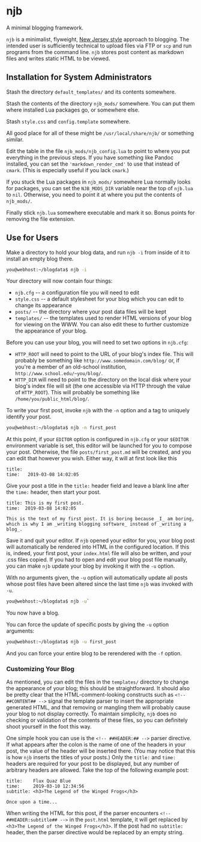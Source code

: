 # njb
A minimal blogging framework.

`njb` is a minimalist, flyweight,
[New Jersey style](https://en.wikipedia.org/wiki/Worse_is_better)
approach to blogging. The intended user is sufficiently technical to
upload files via FTP or `scp` and run programs from the command line.
`njb` stores post content as markdown files and writes static HTML to
be viewed.

## Installation for System Administrators

Stash the directory `default_templates/` and its contents somewhere.

Stash the contents of the directory `njb_mods/` somewhere. You can put
them where installed Lua packages go, or somewhere else.

Stash `style.css` and `config.template` somewhere.

All good place for all of these might be `/usr/local/share/njb/` or
something similar.

Edit the table in the file `njb_mods/njb_config.lua` to point to where
you put everything in the previous steps. If you have something like
Pandoc installed, you can set the `'markdown_render_cmd'` to use that
instead of `cmark`. (This is especially useful if you lack `cmark`.)

If you stuck the Lua packages in `njb_mods/` somewhere Lua normally
looks for packages, you can set the `NJB_MODS_DIR` variable near the top
of `njb.lua` to `nil`. Otherwise, you need to point it at where you put
the contents of `njb_mods/`.

Finally stick `njb.lua` somewhere executable and mark it so. Bonus points
for removing the file extension.

## Use for Users

Make a directory to hold your blog data, and run `njb -i` from inside of
it to install an empty blog there.

```bash
you@webhost:~/blogdata$ njb -i
```

Your directory will now contain four things:

  * `njb.cfg` -- a configuration file you will need to edit
  * `style.css` -- a default stylesheet for your blog which you can edit
    to change its appearance
  * `posts/` -- the directory where your post data files will be kept
  * `templates/` -- the templates used to render HTML versions of your blog
    for viewing on the WWW. You can also edit these to further customize the
    appearance of your blog.

Before you can use your blog, you will need to set two options in `njb.cfg`:

  * `HTTP_ROOT` will need to point to the URL of your blog's index file.
    This will probably be something like `http://www.somedomain.com/blog/`
    or, if you're a member of an old-school institution,
    `http://www.school.edu/~you/blog/`.
  * `HTTP_DIR` will need to point to the directory on the local disk where
    your blog's index file will sit (the one accessible via HTTP through
    the value of `HTTP_ROOT`). This will probably be something like
    `/home/you/public_html/blog/`.

To write your first post, invoke `njb` with the `-n` option and a tag
to uniquely identify your post.

```bash
you@webhost:~/blogdata$ njb -n first_post
```

At this point, if your `EDITOR` option is configured in `njb.cfg` or your
`$EDITOR` environment variable is set, this editor will be launched for you
to compose your post. Otherwise, the file `posts/first_post.md` will be
created, and you can edit that however you wish. Either way, it will
at first look like this

```
title: 
time:   2019-03-08 14:02:05

```

Give your post a title in the `title:` header field and leave a blank line
after the `time:` header, then start your post.

```
title: This is my first post.
time:  2019-03-08 14:02:05

This is the text of my first post. It is boring because _I_ am boring,
which is why I am _writing blogging software_ instead of _writing a blog_.
```

Save it and quit your editor. If `njb` opened your editor for you, your
blog post will automatically be rendered into HTML in the configured
location. If this is, indeed, your first post, your `index.html` file will
also be written, and your .css files copied. If you had to open and edit
your blog post file manually, you can make `njb` update your blog by
invoking it with the `-u` option.

With no arguments given, the `-u` option will automatically update all
posts whose post files have been altered since the last time `njb` was
invoked with `-u`.

```bash
you@webhost:~/blogdata$ njb -u`
```
You now have a blog.

You can force the update of specific posts by giving the `-u` option
arguments:

```bash
you@webhost:~/blogdata$ njb -u first_post
```

And you can force your entire blog to be rerendered with the `-f` option.

### Customizing Your Blog

As mentioned, you can edit the files in the `templates/` directory to change
the appearance of your blog; this should be straightforward. It should also
be pretty clear that the HTML-comment-looking constructs such as
`<!-- ##CONTENT## -->` signal the template parser to insert the appropriate
generated HTML, and that removing or mangling them will probably cause your
blog to not display correctly. To maintain simplicity, `njb` does no checking
or validation of the contents of these files, so you can definitely shoot
yourself in the foot this way.

One simple hook you can use is the `<!-- ##HEADER:## -->` parser directive.
If what appears after the colon is the name of one of the headers in your
post, the value of the header will be inserted there. (You may notice that
this is how `njb` inserts the titles of your posts.) Only the `title:` and
`time:` headers are required for your post to be displayed, but any number
of arbitrary headers are allowed. Take the top of the following example
post:

```
title:    Flux Quaz Blue
time:     2019-03-10 12:34:56
subtitle: <h3>The Legend of the Winged Frogs</h3>

Once upon a time...
```

When writing the HTML for this post, if the parser encounters
`<!-- ##HEADER:subtitle## -->` in the `post.html` template, it will get
replaced by `<h3>The Legend of the Winged Frogs</h3>`. If the post had
no `subtitle:` header, then the parser directive would be replaced by
an empty string.
